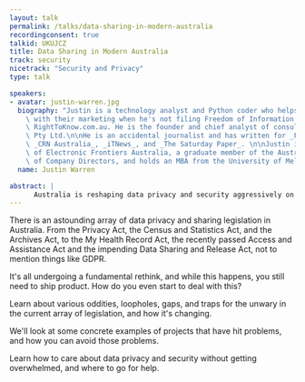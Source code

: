 ```yaml
---
layout: talk
permalink: /talks/data-sharing-in-modern-australia
recordingconsent: true
talkid: UKUJCZ
title: Data Sharing in Modern Australia
track: security
nicetrack: "Security and Privacy"
type: talk

speakers:
- avatar: justin-warren.jpg
  biography: "Justin is a technology analyst and Python coder who helps tech companies\
    \ with their marketing when he's not filing Freedom of Information requests via\
    \ RightToKnow.com.au. He is the founder and chief analyst of consulting firm PivotNine\
    \ Pty Ltd.\n\nHe is an accidental journalist and has written for _Forbes.com_,\
    \ _CRN Australia_, _iTNews_, and _The Saturday Paper_. \n\nJustin is a board member\
    \ of Electronic Frontiers Australia, a graduate member of the Australian Institute\
    \ of Company Directors, and holds an MBA from the University of Melbourne."
  name: Justin Warren

abstract: | 
      Australia is reshaping data privacy and security aggressively on multiple fronts.How can you manage data security and privacy in your projects while the sands shift around you?
---
```


There is an astounding array of data privacy and sharing legislation in Australia. From the Privacy Act, the Census and Statistics Act, and the Archives Act, to the My Health Record Act, the recently passed Access and Assistance Act and the impending Data Sharing and Release Act, not to mention things like GDPR.

It's all undergoing a fundamental rethink, and while this happens, you still need to ship product. How do you even start to deal with this?

Learn about various oddities, loopholes, gaps, and traps for the unwary in the current array of legislation, and how it's changing.

We'll look at some concrete examples of projects that have hit problems, and how you can avoid those problems.

Learn how to care about data privacy and security without getting overwhelmed, and where to go for help.
